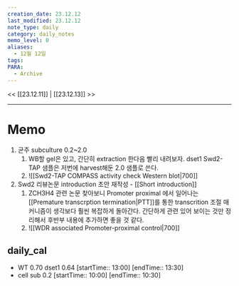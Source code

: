 ```yaml
---
creation_date: 23.12.12
last_modified: 23.12.12
note_type: daily
category: daily_notes
memo_level: 0
aliases:
  - 12월 12일
tags: 
PARA:
  - Archive
---
```


<< [[23.12.11]] | [[23.12.13]] >>

---
# Memo
1. 균주 subculture 0.2~2.0
	1. WB할 gel은 있고, 간단히 extraction 한다음 빨리 내려보자. dset1 Swd2-TAP 샘플은 저번에 harvest해둔 2.0 샘플로 쓴다.
	2. ![[Swd2-TAP COMPASS activity check Western blot|700]]
2.  Swd2 리뷰논문 introduction 초안 재작성 - [[Short introduction]]
	1. ZCH3H4 관련 논문 찾아보니 Promoter proximal 에서 일어나는 [[Premature transcrption termination|PTT]]를 통한 transcrition 조절 매커니즘이 생각보다 훨씬 복잡하게 돌아간다. 간단하게 관련 있어 보이는 것만 정리해서 후반부 내용에 추가하면 좋을 것 같다.
	2. ![[WDR associated Promoter-proximal control|700]]

## daily_cal
-  WT 0.70 dset1 0.64 [startTime:: 13:00]  [endTime:: 13:30]
-  cell sub 0.2 [startTime:: 10:00]  [endTime:: 10:30]
